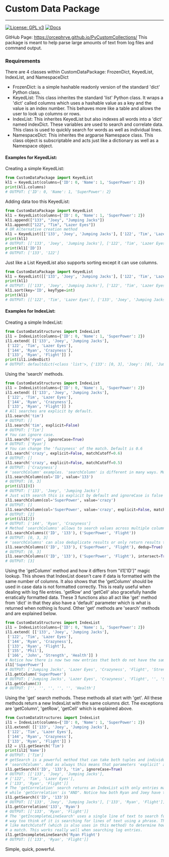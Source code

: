 Custom Data Package
===================


----
[![License: GPL v3](https://img.shields.io/badge/License-GPLv3-blue.svg)](https://choosealicense.com/licenses/gpl-3.0/)
[![Docs](https://readthedocs.org/projects/ansicolortags/badge/?version=latest)](https://orcephrye.github.io/PyCustomCollections/)

GitHub Page: https://orcephrye.github.io/PyCustomCollections/
This package is meant to help parse large amounts of text from log files and command output. 

### Requirements

There are 4 classes within CustomDataPackage: FrozenDict, KeyedList, IndexList, and NamespaceDict

- FrozenDict: is a simple hashable readonly version of the standard 'dict' Python class.
- KeyedList: This class inherites the standard 'list' Python class. It wraps a 'dict' called columns which uses a 
    hashable value as a key and the value is an index number. This behaves more like a table and allows the user to look
    up columns or rows.
- IndexList: This inherites KeyedList but also indexes all words into a 'dict' named indexDict. These variables are 
    used to search and correlate data. This class is used to quickly search for words as well as individual lines.
- NamespaceDict: This inherites the argparse Namespace class. This class object is subscriptable and acts just like a 
    dictionary as well as a Namespace object.

#### Examples for KeyedList:

Creating a simple KeyedList:
```python
from CustomDataPackage import KeyedList
kl1 = KeyedList(columns={'ID': 0, 'Name': 1, 'SuperPower': 2})
print(kl1.columns)
# OUTPUT: {'ID': 0, 'Name': 1, 'SuperPower': 2}
```
Adding data too this KeyedList:
```python
from CustomDataPackage import KeyedList
kl1 = KeyedList(columns={'ID': 0, 'Name': 1, 'SuperPower': 2})
kl1.append(["133", "Joey", "Jumping Jacks"])
kl1.append(["122", "Tim", "Lazer Eyes"])
# OR Alternative creation method
kl1 = KeyedList([['133', 'Joey', 'Jumping Jacks'], ['122', 'Tim', 'Lazer Eyes']], columns={'ID': 0, 'Name': 1, 'SuperPower': 2})
print(kl1)
# OUTPUT: [['133', 'Joey', 'Jumping Jacks'], ['122', 'Tim', 'Lazer Eyes']]
print(kl1['ID'])
# OUTPUT: ['133', '122']
```
Just like a List KeyedList also supports sorting except it can use columns.
```python
from CustomDataPackage import KeyedList
kl1 = KeyedList([['133', 'Joey', 'Jumping Jacks'], ['122', 'Tim', 'Lazer Eyes']], columns={'ID': 0, 'Name': 1, 'SuperPower': 2})
print(kl1)
# OUTPUT: [['133', 'Joey', 'Jumping Jacks'], ['122', 'Tim', 'Lazer Eyes']]
kl1.sort(key='ID', keyType=int)
print(kl1)
# OUTPUT: [['122', 'Tim', 'Lazer Eyes'], ['133', 'Joey', 'Jumping Jacks']]
```

#### Examples for IndexList:

Creating a simple IndexList:
```python
from CustomDataStructures import IndexList 
il1 = IndexList(columns={'ID': 0, 'Name': 1, 'SuperPower': 2})
il1.extend( [['133', 'Joey', 'Jumping Jacks'],
 ['122', 'Tim', 'Lazer Eyes'],
 ['144', 'Ryan', 'Crazyness'],
 ['133', 'Ryan', 'Flight']] )
print(il1.indexDict)
# OUTPUT: defaultdict(<class 'list'>, {'133': [0, 3], 'Joey': [0], 'Jumping Jacks': [0], '122': [1], 'Tim': [1], 'Lazer Eyes': [1], '144': [2], 'Ryan': [2, 3], 'Crazyness': [2], 'Flight': [3]})
```

Using the 'search' methods.
```python
from CustomDataStructures import IndexList 
il1 = IndexList(columns={'ID': 0, 'Name': 1, 'SuperPower': 2})
il1.extend( [['133', 'Joey', 'Jumping Jacks'],
 ['122', 'Tim', 'Lazer Eyes'],
 ['144', 'Ryan', 'Crazyness'],
 ['133', 'Ryan', 'Flight']] )
# All searches are explicit by default. 
il1.search('tim')
# OUTPUT: []
il1.search('tim', explicit=False)
# OUTPUT: ['Tim']
# You can ignore case.
il1.search('ryan', ignoreCase=True)
# OUTPUT: ['Ryan']
# You can change the 'fuzzyness' of the match. Default is 0.6
il1.search('crazy', explicit=False, matchCutoff=0.6)
# OUTPUT: []
il1.search('crazy', explicit=False, matchCutoff=0.5)
# OUTPUT: ['Crazyness']
# 'searchColumn' examples. 'searchColumn' is different in many ways. Most notability it returns index values.
il1.searchColumn(col='ID', value='133')
# OUTPUT: [0, 3]
print(il1[0])
# OUTPUT: ['133', 'Joey', 'Jumping Jacks']
# Just with search this is explicit by default and ignoreCase is false by default and use of matchCutoff.
il1.searchColumn(col='SuperPower', value='crazy')
# OUTPUT: []
il1.searchColumn(col='SuperPower', value='crazy', explicit=False, matchCutoff=0.5)
# OUTPUT: [2]
print(il1[2])
# OUTPUT: ['144', 'Ryan', 'Crazyness']
# Method 'searchColumns' allows to search values across multiple columns.
il1.searchColumns(('ID', '133'), ('SuperPower', 'Flight'))
# OUTPUT: [0, 3, 3]
# 'searchColumns' can also deduplicate results or only return results that have duplicate entries.
il1.searchColumns(('ID', '133'), ('SuperPower', 'Flight'), dedup=True)
# OUTPUT: [0, 3]
il1.searchColumns(('ID', '133'), ('SuperPower', 'Flight'), intersect=True)
# OUTPUT: [3]
```

Using the 'getColumn' method and how it differs from "il1['ID']" magic lookup. This shows that IndexList doesn't care
if data is formatted with the same number of columns. It also shows that the 'getColumn' should be used in case 
data is not formatted correctly. This is really useful when dealing with log file entries. 'getRow' and 'getCell' 
also gracefully handle erratically formatted data. These 3 functions also all act like 'get' method from 'dict' in that
they also have a 'default' parameter which is what is returned when nothing is found. Other 'get' methods are 'search'
methods and are explained below. 
```python
from CustomDataStructures import IndexList 
il1 = IndexList(columns={'ID': 0, 'Name': 1, 'SuperPower': 2})
il1.extend( [['133', 'Joey', 'Jumping Jacks'],
 ['122', 'Tim', 'Lazer Eyes'],
 ['144', 'Ryan', 'Crazyness'],
 ['133', 'Ryan', 'Flight'], 
 ['155', 'Phil'], 
 ['166', 'John', 'Strength', 'Health']] )
# Notice how there is now two new entries that both do not have the same number of columns. 
il1['SuperPower']
# OUTPUT: ['Jumping Jacks', 'Lazer Eyes', 'Crazyness', 'Flight', 'Strength']
il1.getColumn('SuperPower')
# OUTPUT: ['Jumping Jacks', 'Lazer Eyes', 'Crazyness', 'Flight', '', 'Strength']
il1.getColumn(3)
# OUTPUT: ['', '', '', '', '', 'Health']
```

Using the 'get' search methods. These methods all start with 'get'. All these methods return a new IndexList with the
same columns dict. The exceptions are 'getColumn', 'getRow', 'getCell' which is explained above.
```python
from CustomDataStructures import IndexList 
il1 = IndexList(columns={'ID': 0, 'Name': 1, 'SuperPower': 2})
il1.extend( [['133', 'Joey', 'Jumping Jacks'],
 ['122', 'Tim', 'Lazer Eyes'],
 ['144', 'Ryan', 'Crazyness'],
 ['133', 'Ryan', 'Flight']] )
il2 = il1.getSearch('Tim')
print(il2['Name'])
# OUTPUT: ['Tim']
# getSearch is a powerful method that can take both tuples and individual search values and thus uses 'search' and 
# 'searchColumn'. And as always this means that parameters 'explicit' and 'ignoreCase' are usesable.
il1.getSearch(('ID', '133'), 'tim', ignoreCase=True)
# OUTPUT: [['133', 'Joey', 'Jumping Jacks'],
# ['122', 'Tim', 'Lazer Eyes'],
# ['133', 'Ryan', 'Flight']]
# The 'getCorrelation' search returns an IndexList with only entries match all parameters. Think of 'getSearch' as "OR"
# while 'getCorrelation' is "AND". Notice how both Ryan and Joey have the same ID? 
il1.getSearch(('ID', '133'))
# OUTPUT: [['133', 'Joey', 'Jumping Jacks'], ['133', 'Ryan', 'Flight']]
il1.getCorrelation('133', 'Ryan')
# OUTPUT: [['133', 'Ryan', 'Flight']]
# The 'getIncompleteLineSearch' uses a single line of text to search for whole rows that loosely match that line. Other
# way too think of it is searching for lines of text using a phrase. There is a parameter 'wordsLeft' that works just 
# like matchCutoff (which is also uses in this method) to determine how many words within the phrase are needed to make
# a match. This works really well when searching log entries.
il1.getIncompleteLineSearch('Ryan Flight')
# OUTPUT: [['133', 'Ryan', 'Flight']]
```


 Simple, quick, powerful.
